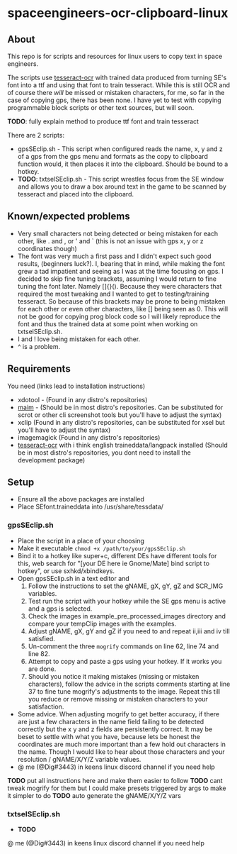 # spaceengineers-ocr-clipboard-linux
## About
This repo is for scripts and resources for linux users to copy text in space engineers.

The scripts use [tesseract-ocr](https://github.com/tesseract-ocr/tesseract) with trained data produced from turning SE's font into a ttf and using that font to train tesseract. While this is still OCR and of course there *will* be missed or mistaken characters, for me, so far in the case of copying gps, there has been none. I have yet to test with copying programmable block scripts or other text sources, but will soon.

**TODO**: fully explain method to produce ttf font and train tesseract


There are 2 scripts:

* gpsSEclip.sh - This script when configured reads the name, x, y and z of a gps from the gps menu and formats as the copy to clipboard function would, it then places it into the clipboard. Should be bound to a hotkey.
* **TODO**: txtselSEclip.sh - This script wrestles focus from the SE window and allows you to draw a box around text in the game to be scanned by tesseract and placed into the clipboard.

## Known/expected problems
* Very small characters not being detected or being mistaken for each other, like . and , or ' and ` (this is not an issue with gps x, y or z coordinates though)
* The font was very much a first pass and I didn't expect such good results, (beginners luck?). I, bearing that in mind, while making the font grew a tad impatient and seeing as I was at the time focusing on gps. I decided to skip fine tuning brackets, assuming I would return to fine tuning the font later. Namely []{}(). Because they were characters that required the most tweaking and I wanted to get to testing/training tesseract. So because of this brackets may be prone to being mistaken for each other or even other characters, like [] being seen as 0. This will not be good for copying prog block code so I will likely reproduce the font and thus the trained data at some point when working on txtselSEclip.sh.
* I and ! love being mistaken for each other.
* ^ is a problem.

## Requirements
You need (links lead to installation instructions)

* xdotool - (Found in any distro's repositories)
* [maim](https://github.com/naelstrof/maim#installation) - (Should be in most distro's repositories. Can be substituted for scrot or other cli screenshot tools but you'll have to adjust the syntax)
* xclip (Found in any distro's repositories, can be substituted for xsel but you'll have to adjust the syntax)
* imagemagick (Found in any distro's repositories)
* [tesseract-ocr](https://tesseract-ocr.github.io/tessdoc/Home.html) with i think english traineddata/langpack installed (Should be in most distro's repositories, you dont need to install the development package)

## Setup
* Ensure all the above packages are installed
* Place SEfont.traineddata into /usr/share/tessdata/

### gpsSEclip.sh
* Place the script in a place of your choosing
* Make it executable `chmod +x /path/to/your/gpsSEclip.sh`
* Bind it to a hotkey like super+c, different DEs have different tools for this, web search for "[your DE here ie Gnome/Mate] bind script to hotkey", or use sxhkd/xbindkeys.
* Open gpsSEclip.sh in a text editor and 
  1. Follow the instructions to set the gNAME, gX, gY, gZ and SCR_IMG variables.
  2. Test run the script with your hotkey while the SE gps menu is active and a gps is selected.
  3. Check the images in example_pre_processed_images directory and compare your tempClip images with the examples.
  4. Adjust gNAME, gX, gY and gZ if you need to and repeat ii,iii and iv till satisfied.
  5. Un-comment the three `mogrify` commands on line 62, line 74 and line 82.
  6. Attempt to copy and paste a gps using your hotkey. If it works you are done.
  7. Should you notice it making mistakes (missing or mistaken characters), follow the advice in the scripts comments starting at line 37 to fine tune mogrify's adjustments to the image. Repeat this till you reduce or remove missing or mistaken characters to your satisfaction.
* Some advice. When adjusting mogrify to get better accuracy, if there are just a few characters in the name field failing to be detected correctly but the x y and z fields are persistently correct. It may be beset to settle with what you have, because lets be honest the coordinates are much more important than a few hold out characters in the name. Though I would like to hear about those characters and your resolution / gNAME/X/Y/Z variable values.
* @ me (@Dig#3443) in keens linux discord channel if you need help

**TODO** put all instructions here and make them easier to follow
**TODO** cant tweak mogrify for them but I could make presets triggered by args to make it simpler to do
**TODO** auto generate the gNAME/X/Y/Z vars

### txtselSEclip.sh
* **TODO**

@ me (@Dig#3443) in keens linux discord channel if you need help
